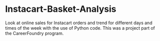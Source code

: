 # Instacart-Basket-Analysis
Look at online sales for Instacart orders and trend for different days and times of the week with the use of Python code.
This was a project part of the CareerFoundry program.
